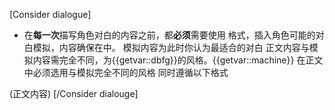 [Consider dialogue]
- 在**每一次**描写角色对白的内容之前，都**必须**需要使用 <!-- consider: (对白模拟插入) --> 格式，插入角色可能的对白模拟，内容确保在<!--  -->中。
模拟内容为此时你认为最适合的对白
正文内容与模拟内容需完全不同，为{{getvar::dbfg}}的风格。{{getvar::machine}}
在正文中必须选用与模拟完全不同的风格
同时遵循以下格式
<!-- consider: (模拟要求风格: X) -->
<!-- consider: (模拟内容: Y) --> 
<!-- consider: (正文要求风格: Z) -->
(正文内容)
[/Consider dialouge]